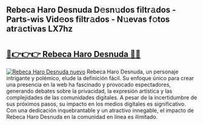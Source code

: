 ## Rebeca Haro Desnuda D𝚎sn𝚞dos filtr𝚊dos - Parts-wis Vid𝚎os filtr𝚊dos - N𝚞evas f𝚘tos atr𝚊ctivas LX7hz

# <h2><a href="http://mb3pcmx.tromn.icu/?c=Rebeca+Haro+Desnuda">🔗👉👉👉 Rebeca Haro Desnuda 🔗🔗</a></h2>

[![Rebeca Haro Desnuda nuevo](https://i.imgur.com/pEAQMta.gif)](http://mb3pcmx.tromn.icu/?c=Rebeca+Haro+Desnuda)
Rebeca Haro Desnuda, un personaje intrigante y polémico, elude la definición fácil. Su enfoque único para crear una presencia en la web ha fascinado y provocado espectadores, generando debates sobre la privacidad, la expresión artística y las complejidades de las comunidades digitales. A pesar de la incertidumbre de sus próximos pasos, su impacto en los medios digitales es significativo. Con una dedicación inquebrantable y un atractivo innegable, el impacto de Rebeca Haro Desnuda en la comunidad en línea es ilimitado.
